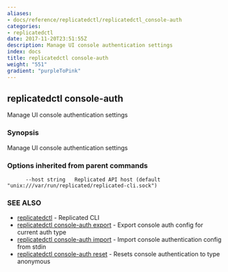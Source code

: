 ```yaml
---
aliases:
- docs/reference/replicatedctl/replicatedctl_console-auth
categories:
- replicatedctl
date: 2017-11-20T23:51:55Z
description: Manage UI console authentication settings
index: docs
title: replicatedctl console-auth
weight: "551"
gradient: "purpleToPink"
---
```


## replicatedctl console-auth

Manage UI console authentication settings

### Synopsis


Manage UI console authentication settings

### Options inherited from parent commands

```
      --host string   Replicated API host (default "unix:///var/run/replicated/replicated-cli.sock")
```

### SEE ALSO
* [replicatedctl](/api/replicatedctl/)	 - Replicated CLI
* [replicatedctl console-auth export](/api/replicatedctl/replicatedctl_console-auth_export/)	 - Export console auth config for current auth type
* [replicatedctl console-auth import](/api/replicatedctl/replicatedctl_console-auth_import/)	 - Import console authentication config from stdin
* [replicatedctl console-auth reset](/api/replicatedctl/replicatedctl_console-auth_reset/)	 - Resets console authentication to type anonymous

